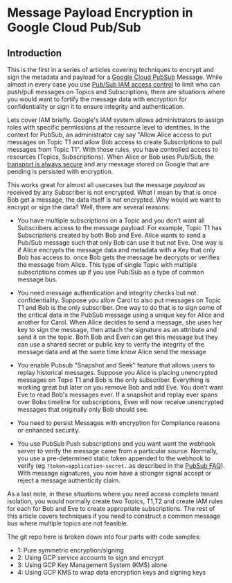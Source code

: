 # Message Payload Encryption in Google Cloud Pub/Sub

## Introduction

This is the first in a series of articles covering techniques to encrypt and sign the metadata and payload for a [Google Cloud PubSub](https://cloud.google.com/pubsub/) Message. While almost in every case you use [Pub/Sub IAM access control](https://cloud.google.com/pubsub/docs/access-control#permissions) to limit who can push/pull messages on Topics and Subscriptions, there are situations where you would want to fortify the message data with encryption for confidentiality or sign it to ensure integrity and authentication.

Lets cover IAM briefly.  Google's IAM system allows administrators to assign roles with specific permissions at the resource level to identities.  In the context for PubSub, an
administrator cay say "Allow Alice access to put messages on Topic T1 and allow Bob access to create Subscriptions to pull messages from Topic T1".  With those rules, you have controlled access to resources (Topics, Subscriptions).   When Alice or Bob uses Pub/Sub, the [transport is always secure](https://cloud.google.com/pubsub/docs/faq#security) and any message stored on Google that are pending is persisted with encryption.  

This works great for almost all usecases but the message _payload_ as received by any Subscriber is not encrypted.  What I mean by that is once Bob get a message, the data itself is not encrypted.  Why would we want to encrypt or sign the data? Well, there are several reasons:  

* You have multiple subscriptions on a Topic and you don't want all Subscribers access to the message payload.  For example, Topic T1 has Subscriptions created by both Bob and Eve.  Alice wants to send a Pub/Sub message such that only Bob can use it but not Eve. One way is if Alice encrypts the message data and metadata with a Key that only Bob has access to.  once Bob gets the message he decrypts or verifies the message from Alice. This type of single Topic with multiple subscriptions comes up if you use Pub/Sub as a type of common message bus.

* You need message authentication and integrity checks but not confidentiality.  Suppose you allow Carol to also put messages on Topic T1 and Bob is the only subscriber.  One way to do that is to sign some of the critical data in the PubSub message using a unique key for Alice and another for Carol.  When Alice decides to send a message, she uses her key to sign the message, then attach the signature as an attribute and send it on the topic.  Both Bob and Even can get this message but they can use a shared secret or public key to verify the integrity of the message data and at the same time know Alice send the message

* You enable Pubsub "Snapshot and Seek" feature that allows users to replay historical messages.  Suppose you Alice is placing unencrypted messages on Topic T1 and Bob is the only subscriber.  Everything is working great but later on you remove Bob and add Eve.  You don't want Eve to read Bob's messages ever.  If a snapshot and replay ever spans over Bobs timeline for subscriptions, Even will now receive unencrypted messages that originally only Bob should see.

* You need to persist Messages with encryption for Compliance reasons or enhanced security.

* You use PubSub Push subscriptions and you want want the webhook server to verify the message came from a particular source.  Normally, you use a pre-determined static token appended to the webhook to verify (eg ```?token=application-secret.``` as described in the [PubSub FAQ](https://cloud.google.com/pubsub/docs/faq#security)).  With message signatures, you now have a stronger signal accept or reject a message authenticity claim.

As a last note, in these situations where you need access complete tenant isolation, you would normally create two Topics, T1,T2 and create IAM rules for each for Bob and Eve to create appropriate subscriptions.  The rest of this article covers techniques if you need to construct a common message bus where multiple topics are not feasible.


The git repo here is broken down into four parts with code samples:

- 1: Pure symmetric encryption/signing
- 2: Using GCP service accounts to sign and encrypt
- 3: Using GCP Key Management System (KMS) alone
- 4: Using GCP KMS to wrap data encryption keys and signing keys
